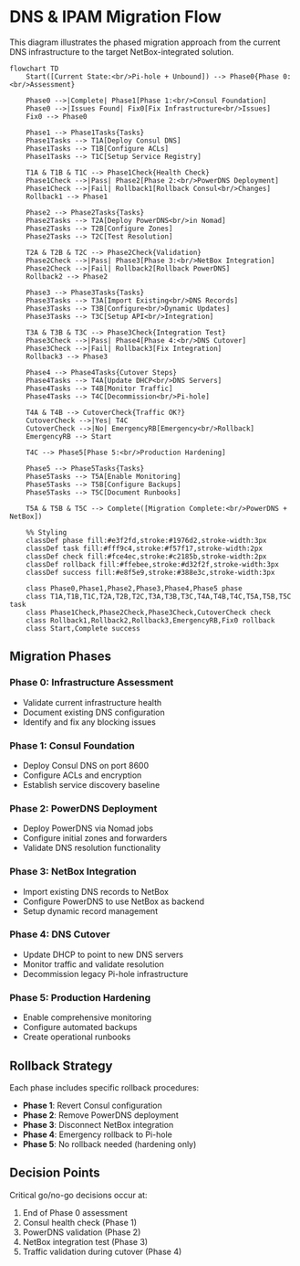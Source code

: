 # DNS & IPAM Migration Flow

This diagram illustrates the phased migration approach from the current DNS infrastructure to the target NetBox-integrated solution.

```mermaid
flowchart TD
    Start([Current State:<br/>Pi-hole + Unbound]) --> Phase0{Phase 0:<br/>Assessment}

    Phase0 -->|Complete| Phase1[Phase 1:<br/>Consul Foundation]
    Phase0 -->|Issues Found| Fix0[Fix Infrastructure<br/>Issues]
    Fix0 --> Phase0

    Phase1 --> Phase1Tasks{Tasks}
    Phase1Tasks --> T1A[Deploy Consul DNS]
    Phase1Tasks --> T1B[Configure ACLs]
    Phase1Tasks --> T1C[Setup Service Registry]

    T1A & T1B & T1C --> Phase1Check{Health Check}
    Phase1Check -->|Pass| Phase2[Phase 2:<br/>PowerDNS Deployment]
    Phase1Check -->|Fail| Rollback1[Rollback Consul<br/>Changes]
    Rollback1 --> Phase1

    Phase2 --> Phase2Tasks{Tasks}
    Phase2Tasks --> T2A[Deploy PowerDNS<br/>in Nomad]
    Phase2Tasks --> T2B[Configure Zones]
    Phase2Tasks --> T2C[Test Resolution]

    T2A & T2B & T2C --> Phase2Check{Validation}
    Phase2Check -->|Pass| Phase3[Phase 3:<br/>NetBox Integration]
    Phase2Check -->|Fail| Rollback2[Rollback PowerDNS]
    Rollback2 --> Phase2

    Phase3 --> Phase3Tasks{Tasks}
    Phase3Tasks --> T3A[Import Existing<br/>DNS Records]
    Phase3Tasks --> T3B[Configure<br/>Dynamic Updates]
    Phase3Tasks --> T3C[Setup API<br/>Integration]

    T3A & T3B & T3C --> Phase3Check{Integration Test}
    Phase3Check -->|Pass| Phase4[Phase 4:<br/>DNS Cutover]
    Phase3Check -->|Fail| Rollback3[Fix Integration]
    Rollback3 --> Phase3

    Phase4 --> Phase4Tasks{Cutover Steps}
    Phase4Tasks --> T4A[Update DHCP<br/>DNS Servers]
    Phase4Tasks --> T4B[Monitor Traffic]
    Phase4Tasks --> T4C[Decommission<br/>Pi-hole]

    T4A & T4B --> CutoverCheck{Traffic OK?}
    CutoverCheck -->|Yes| T4C
    CutoverCheck -->|No| EmergencyRB[Emergency<br/>Rollback]
    EmergencyRB --> Start

    T4C --> Phase5[Phase 5:<br/>Production Hardening]

    Phase5 --> Phase5Tasks{Tasks}
    Phase5Tasks --> T5A[Enable Monitoring]
    Phase5Tasks --> T5B[Configure Backups]
    Phase5Tasks --> T5C[Document Runbooks]

    T5A & T5B & T5C --> Complete([Migration Complete:<br/>PowerDNS + NetBox])

    %% Styling
    classDef phase fill:#e3f2fd,stroke:#1976d2,stroke-width:3px
    classDef task fill:#fff9c4,stroke:#f57f17,stroke-width:2px
    classDef check fill:#fce4ec,stroke:#c2185b,stroke-width:2px
    classDef rollback fill:#ffebee,stroke:#d32f2f,stroke-width:3px
    classDef success fill:#e8f5e9,stroke:#388e3c,stroke-width:3px

    class Phase0,Phase1,Phase2,Phase3,Phase4,Phase5 phase
    class T1A,T1B,T1C,T2A,T2B,T2C,T3A,T3B,T3C,T4A,T4B,T4C,T5A,T5B,T5C task
    class Phase1Check,Phase2Check,Phase3Check,CutoverCheck check
    class Rollback1,Rollback2,Rollback3,EmergencyRB,Fix0 rollback
    class Start,Complete success
```

## Migration Phases

### Phase 0: Infrastructure Assessment

- Validate current infrastructure health
- Document existing DNS configuration
- Identify and fix any blocking issues

### Phase 1: Consul Foundation

- Deploy Consul DNS on port 8600
- Configure ACLs and encryption
- Establish service discovery baseline

### Phase 2: PowerDNS Deployment

- Deploy PowerDNS via Nomad jobs
- Configure initial zones and forwarders
- Validate DNS resolution functionality

### Phase 3: NetBox Integration

- Import existing DNS records to NetBox
- Configure PowerDNS to use NetBox as backend
- Setup dynamic record management

### Phase 4: DNS Cutover

- Update DHCP to point to new DNS servers
- Monitor traffic and validate resolution
- Decommission legacy Pi-hole infrastructure

### Phase 5: Production Hardening

- Enable comprehensive monitoring
- Configure automated backups
- Create operational runbooks

## Rollback Strategy

Each phase includes specific rollback procedures:

- **Phase 1**: Revert Consul configuration
- **Phase 2**: Remove PowerDNS deployment
- **Phase 3**: Disconnect NetBox integration
- **Phase 4**: Emergency rollback to Pi-hole
- **Phase 5**: No rollback needed (hardening only)

## Decision Points

Critical go/no-go decisions occur at:

1. End of Phase 0 assessment
2. Consul health check (Phase 1)
3. PowerDNS validation (Phase 2)
4. NetBox integration test (Phase 3)
5. Traffic validation during cutover (Phase 4)
